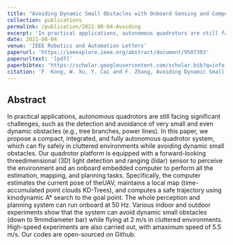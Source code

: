 ```yaml
---
title: "Avoiding Dynamic Small Obstacles with Onboard Sensing and Computation on Aerial Robots"
collection: publications
permalink: /publication/2021-08-04-Avoiding
excerpt: 'In practical applications, autonomous quadrotors are still facing significant challenges, such as the detection and avoidance of very small and even ...'
date: 2021-08-04
venue: 'IEEE Robotics and Automation Letters'
paperurl: 'https://ieeexplore.ieee.org/abstract/document/9507303'
paperurltext: '[pdf]'
paperbibtex: 'https://scholar.googleusercontent.com/scholar.bib?q=info:KCq1X3ZjdlAJ:scholar.google.com/&amp;output=citation&amp;scisdr=Cm3pnLgeELeo6o2xybo:AGlGAw8AAAAAZHC00boXmMxZZMnbLNbrVtxFtWk&amp;scisig=AGlGAw8AAAAAZHC00SAO_EzBoI5bjAoUekiHhls&amp;scisf=4&amp;ct=citation&amp;cd=-1'
citation: 'F. Kong, W. Xu, Y. Cai and F. Zhang, Avoiding Dynamic Small Obstacles With Onboard Sensing and Computation on Aerial Robots,&quot; in IEEE Robotics and Automation Letters, vol. 6, no. 4, pp. 7869-7876, Oct. 2021, doi: 10.1109/LRA.2021.3101877.&quot;'
---
```

## Abstract

In practical applications, autonomous quadrotors are still facing significant challenges, such as the detection and avoidance of very small and even dynamic obstacles (e.g., tree branches, power lines). In this paper, we propose a compact, integrated, and fully autonomous quadrotor system, which can fly safely in cluttered environments while avoiding dynamic small obstacles. Our quadrotor platform is equipped with a forward-looking threedimensional (3D) light detection and ranging (lidar) sensor to perceive the environment and an onboard embedded computer to perform all the estimation, mapping, and planning tasks. Specifically, the computer estimates the current pose of theUAV, maintains a local map (time-accumulated point clouds KD-Trees), and computes a safe trajectory using kinodynamic A* search to the goal point. The whole perception and planning system can run onboard at 50 Hz. Various indoor and outdoor experiments show that the system can avoid dynamic small obstacles (down to 9mmdiameter bar) while flying at 2 m/s in cluttered environments. High-speed experiments are also carried out, with amaximum speed of 5.5 m/s. Our codes are open-sourced on Github.
